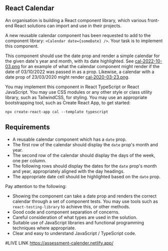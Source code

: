 
## React Calendar

An organisation is building a React component library, which various front-end React solutions can import and use in their projects.

A new reusable calendar component has been requested to add to the component library: `<Calendar date={someDate} />`. Your task is to implement this component.

This component should use the date prop and render a simple calendar for the given date's year and month, with its date highlighted. See [cal-2022-10-03.png](./cal-2022-10-03.png) for an example of what the calendar component might render if the date of 03/10/2022 was passed in as a prop. Likewise, a calendar with a date prop of 23/03/2020 might render [cal-2020-03-23.png](./cal-2020-03-23.png).

You may implement this component in React TypeScript or React JavaScript. You may use CSS modules or any other style or class utility library, such as TailwindCSS, for styling. You may use an appropriate bootstrapping tool, such as Create React App, to get started:

`npx create-react-app cal --template typescript`

## Requirements

- A reusable calendar component which has a `date` prop.
- The first row of the calendar should display the `date` prop's month and year.
- The second row of the calendar should display the days of the week, one per column.
- The following rows should display the dates for the `date` prop's month and year, appropriately aligned with the day headings.
- The appropriate date cell should be highlighted based on the `date` prop.

Pay attention to the following:

- Showing the component can take a date prop and renders the correct calendar through a set of component tests. You may use tools such as `react-testing-library` to achieve this, or other methods.
- Good code and component separation of concerns.
- Careful consideration of what types are used in the solution.
- Suitable use of JavaScript libraries and functional programming techniques where appropriate.
- Clear and easy to understand JavaScript / TypeScript code.

#LIVE LINK
https://assessment-calender.netlify.app/

